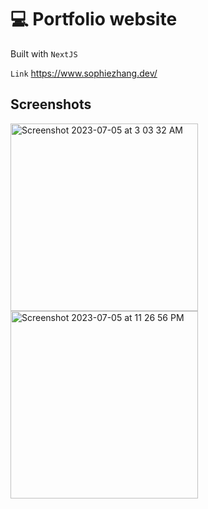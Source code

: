 # 💻 Portfolio website

Built with `NextJS`

`Link` https://www.sophiezhang.dev/

## Screenshots

<img width="300" alt="Screenshot 2023-07-05 at 3 03 32 AM" src="https://github.com/smallwhale1/portfolio/assets/90478438/7af69ead-830a-43b1-a5b4-d1f5ede100ac">
<img width="300" alt="Screenshot 2023-07-05 at 11 26 56 PM" src="https://github.com/smallwhale1/portfolio/assets/90478438/8262b37d-254f-48db-b124-9649d98bef20">
